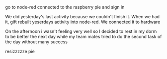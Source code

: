 go to node-red connected to the raspberry pie and sign in

We did yesterday's last activity because we couldn't finish it. When we had it, gift rebuilt yeserdays activity into node-red. We connected it to hardware

On the afternoon i wasn't feeling very well so I decided to rest in my dorm to be better the next day while my team mates tried to do the second task of the day without many success

resizzzzze pie
